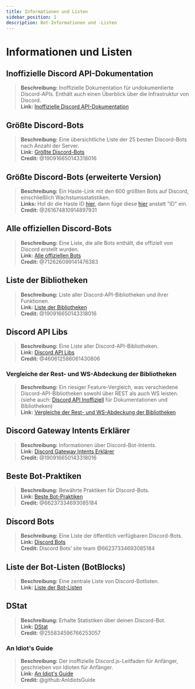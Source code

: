 ```yaml
---
title: Informationen und Listen
sidebar_position: 1
description: Bot-Informationen und -Listen
---
```


# Informationen und Listen

## **Inoffizielle Discord API-Dokumentation**

> **Beschreibung:** Inoffizielle Dokumentation für undokumentierte Discord-APIs. Enthält auch einen Überblick über die Infrastruktur von Discord.  <br/>
**Link:** [Inoffizielle Discord API-Dokumentation](https://luna.gitlab.io/discord-unofficial-docs/)

## **Größte Discord-Bots**

> **Beschreibung:** Eine übersichtliche Liste der 25 besten Discord-Bots nach Anzahl der Server.   <br/>
**Link:** [Größte Discord-Bots](https://gist.github.com/advaith1/451dcbca2d7c3503d4f48d63eb918cb0)   <br/>
**Credit:** @190916650143318016

## **Größte Discord-Bots (erweiterte Version)**

> **Beschreibung:** Ein Haste-Link mit den 600 größten Bots auf Discord, einschließlich Wachstumsstatistiken.  <br/>
**Links:** Hol dir die Haste ID [hier](https://unbelievaboat.com/api/botlist), dann füge diese [hier](https://haste.unbelievaboat.com/ID) anstatt "ID" ein.   <br/>
**Credit:** @261674810914897931

## **Alle offiziellen Discord-Bots**

> **Beschreibung:** Eine Liste, die alle Bots enthält, die offiziell von Discord erstellt wurden.   <br/>
**Link:** [Alle offiziellen Bots](https://gist.github.com/GeneralSadaf/e58edfb8158df2680aa90ae897c2e327)   <br/>
**Credit:** @712626099141476383

## **Liste der Bibliotheken**

> **Beschreibung:** Liste aller Discord-API-Bibliotheken und ihrer Funktionen.   <br/>
**Link:** [Liste der Bibliotheken](https://libs.advaith.io/)   <br/>
**Credit:** @190916650143318016

## **Discord API Libs**

> **Beschreibung:** Eine Liste aller Discord-API-Bibliotheken.  <br/>
**Link:** [Discord API Libs](https://github.com/apacheli/discord-api-libs)  <br/>
**Credit:** @460612586061430806

### **Vergleiche der Rest- und WS-Abdeckung der Bibliotheken**

> **Beschreibung:** Ein riesiger Feature-Vergleich, was verschiedene Discord-API-Bibliotheken sowohl über REST als auch WS leisten.   <br/>
(siehe auch: [Discord API Inoffiziell](https://discordapi.com/unofficial/) für Dokumentationen und Bibliotheken)   <br/>
**Link:** [Vergleiche der Rest- und WS-Abdeckung der Bibliotheken](https://discordapi.com/unofficial/comparison.html) 

## **Discord Gateway Intents Erklärer**

> **Beschreibung:** Informationen über Discord-Bot-Intents.  <br/>
**Link:** [Discord Gateway Intents Erklärer](https://gist.github.com/advaith1/e69bcc1cdd6d0087322734451f15aa2f)  <br/>
**Credit:** @190916650143318016

## **Beste Bot-Praktiken**

> **Beschreibung:** Bewährte Praktiken für Discord-Bots.   <br/>
**Link:** [Beste Bot-Praktiken](https://github.com/meew0/discord-bot-best-practices)   <br/>
**Credit:** @66237334693085184

## **Discord Bots**

> **Beschreibung:** Eine Liste der öffentlich verfügbaren Discord-Bots.   <br/>
**Link:** [Discord Bots](https://discord.bots.gg/)   <br/>
**Credit:** Discord Bots’ site team @66237334693085184

## **Liste der Bot-Listen** (BotBlocks)

> **Beschreibung:** Eine zentrale Liste von Discord-Botlisten.   <br/>
**Link:** [Liste der Bot-Listen](https://botblock.org/lists) 

## **DStat**

> **Beschreibung:** Erhalte Statistiken über deinen Discord-Bot.   <br/>
**Link:** [DStat](https://github.com/benricheson101/dstat) <br/>
**Credit:** @255834596766253057

### **An Idiot's Guide**

> **Beschreibung:**  Der inoffizielle Discord.js-Leitfaden für Anfänger, geschrieben von Idioten für Anfänger.<br/>
**Link:** [An Idiot's Guide](https://anidiots.guide/) <br/>
**Credit:** @github:AnIdiotsGuide
